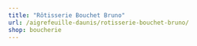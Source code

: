 ```yaml
---
title: "Rôtisserie Bouchet Bruno"
url: /aigrefeuille-daunis/rotisserie-bouchet-bruno/
shop: boucherie
---
```

